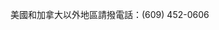 <Token xmlns:xlink="http://www.w3.org/1999/xlink">美國和加拿大以外地區請撥電話：(609) 452-0606</Token>

<!--HONumber=May16_HO2-->


